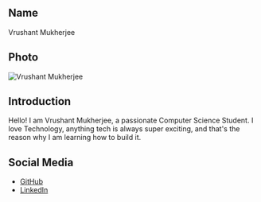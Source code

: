 ## Name
Vrushant Mukherjee
## Photo
![Vrushant Mukherjee](https://media.licdn.com/media/AAYQAQSOAAgAAQAAAAAAAB-zrMZEDXI2T62PSuT6kpB6qg.png)

## Introduction
Hello! I am Vrushant Mukherjee, a passionate Computer Science Student. I love Technology, anything tech is always super exciting, and that's the reason why I am learning how to build it. 

## Social Media
- [GitHub](https://github.com/Vrushant14)
- [LinkedIn](https://linkedin.com/in/vrushant-mukherjee-334238228)